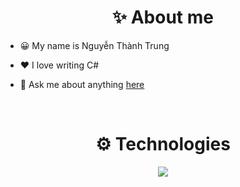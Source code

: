 
  <h1 align="center">✨ About me</h1>
  
- 😀 My name is Nguyễn Thành Trung

- ❤️ I love writing C#

- 💬 Ask me about anything [here](https://github.com/nguyenthanhtrung001/Information/issues)
<br>

<h1 align="center">⚙ Technologies</h1>

<p align="center">
  <a href="https://skillicons.dev">
    <img src="https://skillicons.dev/icons?i=cs,js,ts,dart,postgres,visualstudio,vscode,dotnet,react,flutter&perline=10" />
  </a>
</p>